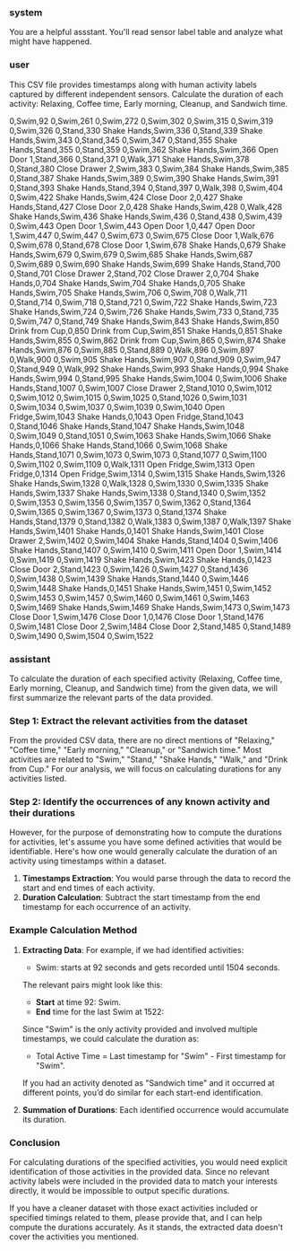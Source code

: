 ### system
You are a helpful assstant. You'll read sensor label table and analyze what might have happened.
### user

This CSV file provides timestamps along with human activity labels captured by different independent sensors.
Calculate the duration of each activity: Relaxing, Coffee time, Early morning, Cleanup, and Sandwich time.
    
0,Swim,92
0,Swim,261
0,Swim,272
0,Swim,302
0,Swim,315
0,Swim,319
0,Swim,326
0,Stand,330
Shake Hands,Swim,336
0,Stand,339
Shake Hands,Swim,343
0,Stand,345
0,Swim,347
0,Stand,355
Shake Hands,Stand,355
0,Stand,359
0,Swim,362
Shake Hands,Swim,366
Open Door 1,Stand,366
0,Stand,371
0,Walk,371
Shake Hands,Swim,378
0,Stand,380
Close Drawer 2,Swim,383
0,Swim,384
Shake Hands,Swim,385
0,Stand,387
Shake Hands,Swim,389
0,Swim,390
Shake Hands,Swim,391
0,Stand,393
Shake Hands,Stand,394
0,Stand,397
0,Walk,398
0,Swim,404
0,Swim,422
Shake Hands,Swim,424
Close Door 2,0,427
Shake Hands,Stand,427
Close Door 2,0,428
Shake Hands,Swim,428
0,Walk,428
Shake Hands,Swim,436
Shake Hands,Swim,436
0,Stand,438
0,Swim,439
0,Swim,443
Open Door 1,Swim,443
Open Door 1,0,447
Open Door 1,Swim,447
0,Swim,447
0,Swim,673
0,Swim,675
Close Door 1,Walk,676
0,Swim,678
0,Stand,678
Close Door 1,Swim,678
Shake Hands,0,679
Shake Hands,Swim,679
0,Swim,679
0,Swim,685
Shake Hands,Swim,687
0,Swim,689
0,Swim,690
Shake Hands,Swim,699
Shake Hands,Stand,700
0,Stand,701
Close Drawer 2,Stand,702
Close Drawer 2,0,704
Shake Hands,0,704
Shake Hands,Swim,704
Shake Hands,0,705
Shake Hands,Swim,705
Shake Hands,Swim,706
0,Swim,708
0,Walk,711
0,Stand,714
0,Swim,718
0,Stand,721
0,Swim,722
Shake Hands,Swim,723
Shake Hands,Swim,724
0,Swim,726
Shake Hands,Swim,733
0,Stand,735
0,Swim,747
0,Stand,749
Shake Hands,Swim,843
Shake Hands,Swim,850
Drink from Cup,0,850
Drink from Cup,Swim,851
Shake Hands,0,851
Shake Hands,Swim,855
0,Swim,862
Drink from Cup,Swim,865
0,Swim,874
Shake Hands,Swim,876
0,Swim,885
0,Stand,889
0,Walk,896
0,Swim,897
0,Walk,900
0,Swim,905
Shake Hands,Swim,907
0,Stand,909
0,Swim,947
0,Stand,949
0,Walk,992
Shake Hands,Swim,993
Shake Hands,0,994
Shake Hands,Swim,994
0,Stand,995
Shake Hands,Swim,1004
0,Swim,1006
Shake Hands,Stand,1007
0,Swim,1007
Close Drawer 2,Stand,1010
0,Swim,1012
0,Swim,1012
0,Swim,1015
0,Swim,1025
0,Stand,1026
0,Swim,1031
0,Swim,1034
0,Swim,1037
0,Swim,1039
0,Swim,1040
Open Fridge,Swim,1043
Shake Hands,0,1043
Open Fridge,Stand,1043
0,Stand,1046
Shake Hands,Stand,1047
Shake Hands,Swim,1048
0,Swim,1049
0,Stand,1051
0,Swim,1063
Shake Hands,Swim,1066
Shake Hands,0,1066
Shake Hands,Stand,1066
0,Swim,1068
Shake Hands,Stand,1071
0,Swim,1073
0,Swim,1073
0,Stand,1077
0,Swim,1100
0,Swim,1102
0,Swim,1109
0,Walk,1311
Open Fridge,Swim,1313
Open Fridge,0,1314
Open Fridge,Swim,1314
0,Swim,1315
Shake Hands,Swim,1326
Shake Hands,Swim,1328
0,Walk,1328
0,Swim,1330
0,Swim,1335
Shake Hands,Swim,1337
Shake Hands,Swim,1338
0,Stand,1340
0,Swim,1352
0,Swim,1353
0,Swim,1356
0,Swim,1357
0,Swim,1362
0,Stand,1364
0,Swim,1365
0,Swim,1367
0,Swim,1373
0,Stand,1374
Shake Hands,Stand,1379
0,Stand,1382
0,Walk,1383
0,Swim,1387
0,Walk,1397
Shake Hands,Swim,1401
Shake Hands,0,1401
Shake Hands,Swim,1401
Close Drawer 2,Swim,1402
0,Swim,1404
Shake Hands,Stand,1404
0,Swim,1406
Shake Hands,Stand,1407
0,Swim,1410
0,Swim,1411
Open Door 1,Swim,1414
0,Swim,1419
0,Swim,1419
Shake Hands,Swim,1423
Shake Hands,0,1423
Close Door 2,Stand,1423
0,Swim,1426
0,Swim,1427
0,Stand,1436
0,Swim,1438
0,Swim,1439
Shake Hands,Stand,1440
0,Swim,1446
0,Swim,1448
Shake Hands,0,1451
Shake Hands,Swim,1451
0,Swim,1452
0,Swim,1453
0,Swim,1457
0,Swim,1460
0,Swim,1461
0,Swim,1463
0,Swim,1469
Shake Hands,Swim,1469
Shake Hands,Swim,1473
0,Swim,1473
Close Door 1,Swim,1476
Close Door 1,0,1476
Close Door 1,Stand,1476
0,Swim,1481
Close Door 2,Swim,1484
Close Door 2,Stand,1485
0,Stand,1489
0,Swim,1490
0,Swim,1504
0,Swim,1522

### assistant
To calculate the duration of each specified activity (Relaxing, Coffee time, Early morning, Cleanup, and Sandwich time) from the given data, we will first summarize the relevant parts of the data provided. 

### Step 1: Extract the relevant activities from the dataset

From the provided CSV data, there are no direct mentions of "Relaxing," "Coffee time," "Early morning," "Cleanup," or "Sandwich time." Most activities are related to "Swim," "Stand," "Shake Hands," "Walk," and "Drink from Cup." For our analysis, we will focus on calculating durations for any activities listed.

### Step 2: Identify the occurrences of any known activity and their durations

However, for the purpose of demonstrating how to compute the durations for activities, let's assume you have some defined activities that would be identifiable. Here's how one would generally calculate the duration of an activity using timestamps within a dataset.

1. **Timestamps Extraction**: You would parse through the data to record the start and end times of each activity.
2. **Duration Calculation**: Subtract the start timestamp from the end timestamp for each occurrence of an activity.

### Example Calculation Method

1. **Extracting Data**: For example, if we had identified activities:
   - Swim: starts at 92 seconds and gets recorded until 1504 seconds.
   
   The relevant pairs might look like this:
   - **Start** at time 92: Swim.
   - **End** time for the last Swim at 1522: 

   Since "Swim" is the only activity provided and involved multiple timestamps, we could calculate the duration as:
   - Total Active Time = Last timestamp for "Swim" - First timestamp for "Swim".
   
   If you had an activity denoted as "Sandwich time" and it occurred at different points, you’d do similar for each start-end identification. 

2. **Summation of Durations**: Each identified occurrence would accumulate its duration.

### Conclusion

For calculating durations of the specified activities, you would need explicit identification of those activities in the provided data. Since no relevant activity labels were included in the provided data to match your interests directly, it would be impossible to output specific durations.

If you have a cleaner dataset with those exact activities included or specified timings related to them, please provide that, and I can help compute the durations accurately. As it stands, the extracted data doesn't cover the activities you mentioned.
